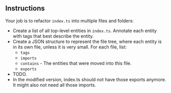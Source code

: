 <!-- Based on https://claude.ai/chat/799fd47a-1119-4e22-bb68-0347ef9325c2 -->
<!-- TODO: Generalize for all files using templates. -->

## Instructions

Your job is to refactor `index.ts` into multiple files and folders:

* Create a list of all top-level entities in `index.ts`. Annotate each entity with tags that best describe the entity.
* Create a JSON structure to represent the file tree, where each entity is in its own file, unless it is very small. For each file, list:
  * `tags`
  * `imports`
  * `contains` - The entities that were moved into this file.
  * `exports`
* TODO.
* In the modified version, index.ts should not have those exports anymore. It might also not need all those imports.
